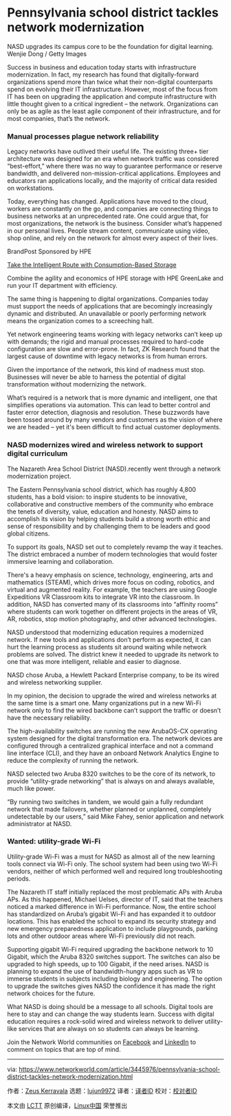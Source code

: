 [#]: collector: (lujun9972)
[#]: translator: ( )
[#]: reviewer: ( )
[#]: publisher: ( )
[#]: url: ( )
[#]: subject: (Pennsylvania school district tackles network modernization)
[#]: via: (https://www.networkworld.com/article/3445976/pennsylvania-school-district-tackles-network-modernization.html)
[#]: author: (Zeus Kerravala https://www.networkworld.com/author/Zeus-Kerravala/)

Pennsylvania school district tackles network modernization
======
NASD upgrades its campus core to be the foundation for digital learning.
Wenjie Dong / Getty Images

Success in business and education today starts with infrastructure modernization. In fact, my research has found that digitally-forward organizations spend more than twice what their non-digital counterparts spend on evolving their IT infrastructure. However, most of the focus from IT has been on upgrading the application and compute infrastructure with little thought given to a critical ingredient – the network. Organizations can only be as agile as the least agile component of their infrastructure, and for most companies, that’s the network.

### Manual processes plague network reliability

Legacy networks have outlived their useful life. The existing three+ tier architecture was designed for an era when network traffic was considered “best-effort,” where there was no way to guarantee performance or reserve bandwidth, and delivered non-mission-critical applications. Employees and educators ran applications locally, and the majority of critical data resided on workstations.

Today, everything has changed. Applications have moved to the cloud, workers are constantly on the go, and companies are connecting things to business networks at an unprecedented rate. One could argue that, for most organizations, the network is the business. Consider what’s happened in our personal lives. People stream content, communicate using video, shop online, and rely on the network for almost every aspect of their lives.

[][1]

BrandPost Sponsored by HPE

[Take the Intelligent Route with Consumption-Based Storage][1]

Combine the agility and economics of HPE storage with HPE GreenLake and run your IT department with efficiency.

The same thing is happening to digital organizations. Companies today must support the needs of applications that are becomingly increasingly dynamic and distributed. An unavailable or poorly performing network means the organization comes to a screeching halt.

Yet network engineering teams working with legacy networks can’t keep up with demands; the rigid and manual processes required to hard-code configuration are slow and error-prone. In fact, ZK Research found that the largest cause of downtime with legacy networks is from human errors.

Given the importance of the network, this kind of madness must stop. Businesses will never be able to harness the potential of digital transformation without modernizing the network.

What’s required is a network that is more dynamic and intelligent, one that simplifies operations via automation. This can lead to better control and faster error detection, diagnosis and resolution. These buzzwords have been tossed around by many vendors and customers as the vision of where we are headed – yet it's been difficult to find actual customer deployments.

### NASD modernizes wired and wireless network to support digital curriculum

The Nazareth Area School District (NASD).recently went through a network modernization project.

The Eastern Pennsylvania school district, which has roughly 4,800 students, has a bold vision: to inspire students to be innovative, collaborative and constructive members of the community who embrace the tenets of diversity, value, education and honesty. NASD aims to accomplish its vision by helping students build a strong worth ethic and sense of responsibility and by challenging them to be leaders and good global citizens.

To support its goals, NASD set out to completely revamp the way it teaches. The district embraced a number of modern technologies that would foster immersive learning and collaboration.

There's a heavy emphasis on science, technology, engineering, arts and mathematics (STEAM), which drives more focus on coding, robotics, and virtual and augmented reality. For example, the teachers are using Google Expeditions VR Classroom kits to integrate VR into the classroom. In addition, NASD has converted many of its classrooms into “affinity rooms” where students can work together on different projects in the areas of VR, AR, robotics, stop motion photography, and other advanced technologies.

NASD understood that modernizing education requires a modernized network. If new tools and applications don’t perform as expected, it can hurt the learning process as students sit around waiting while network problems are solved. The district knew it needed to upgrade its network to one that was more intelligent, reliable and easier to diagnose.

NASD chose Aruba, a Hewlett Packard Enterprise company, to be its wired and wireless networking supplier.

In my opinion, the decision to upgrade the wired and wireless networks at the same time is a smart one. Many organizations put in a new Wi-Fi network only to find the wired backbone can’t support the traffic or doesn’t have the necessary reliability.

The high-availability switches are running the new ArubaOS-CX operating system designed for the digital transformation era. The network devices are configured through a centralized graphical interface and not a command line interface (CLI), and they have an onboard Network Analytics Engine to reduce the complexity of running the network.

NASD selected two Aruba 8320 switches to be the core of its network, to provide “utility-grade networking” that is always on and always available, much like power.

“By running two switches in tandem, we would gain a fully redundant network that made failovers, whether planned or unplanned, completely undetectable by our users,” said Mike Fahey, senior application and network administrator at NASD.

### Wanted: utility-grade Wi-Fi

Utility-grade Wi-Fi was a must for NASD as almost all of the new learning tools connect via Wi-Fi only. The school system had been using two Wi-Fi vendors, neither of which performed well and required long troubleshooting periods.

The Nazareth IT staff initially replaced the most problematic APs with Aruba APs. As this happened, Michael Uelses, director of IT, said that the teachers noticed a marked difference in Wi-Fi performance. Now, the entire school has standardized on Aruba’s gigabit Wi-Fi and has expanded it to outdoor locations. This has enabled the school to expand its security strategy and new emergency preparedness application to include playgrounds, parking lots and other outdoor areas where Wi-Fi previously did not reach.

Supporting gigabit Wi-Fi required upgrading the backbone network to 10 Gigabit, which the Aruba 8320 switches support. The switches can also be upgraded to high speeds, up to 100 Gigabit, if the need arises. NASD is planning to expand the use of bandwidth-hungry apps such as VR to immerse students in subjects including biology and engineering. The option to upgrade the switches gives NASD the confidence it has made the right network choices for the future.

What NASD is doing should be a message to all schools. Digital tools are here to stay and can change the way students learn. Success with digital education requires a rock-solid wired and wireless network to deliver utility-like services that are always on so students can always be learning.

Join the Network World communities on [Facebook][2] and [LinkedIn][3] to comment on topics that are top of mind.

--------------------------------------------------------------------------------

via: https://www.networkworld.com/article/3445976/pennsylvania-school-district-tackles-network-modernization.html

作者：[Zeus Kerravala][a]
选题：[lujun9972][b]
译者：[译者ID](https://github.com/译者ID)
校对：[校对者ID](https://github.com/校对者ID)

本文由 [LCTT](https://github.com/LCTT/TranslateProject) 原创编译，[Linux中国](https://linux.cn/) 荣誉推出

[a]: https://www.networkworld.com/author/Zeus-Kerravala/
[b]: https://github.com/lujun9972
[1]: https://www.networkworld.com/article/3440100/take-the-intelligent-route-with-consumption-based-storage.html?utm_source=IDG&utm_medium=promotions&utm_campaign=HPE20773&utm_content=sidebar ( Take the Intelligent Route with Consumption-Based Storage)
[2]: https://www.facebook.com/NetworkWorld/
[3]: https://www.linkedin.com/company/network-world
